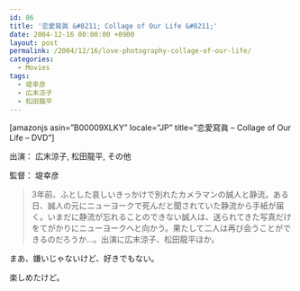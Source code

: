 ```yaml
---
id: 86
title: '恋愛寫眞 &#8211; Collage of Our Life &#8211;'
date: 2004-12-16 00:00:00 +0900
layout: post
permalink: /2004/12/16/love-photography-collage-of-our-life/
categories:
  - Movies
tags:
  - 堤幸彦
  - 広末涼子
  - 松田龍平
---
```

[amazonjs asin=&#8221;B00009XLKY&#8221; locale=&#8221;JP&#8221; title=&#8221;恋愛寫眞 &#8211; Collage of Our Life &#8211; DVD&#8221;]

出演： 広末涼子, 松田龍平, その他
  
監督： 堤幸彦

<!--more-->

> 3年前、ふとした哀しいきっかけで別れたカメラマンの誠人と静流。ある日、誠人の元にニューヨークで死んだと聞されていた静流から手紙が届く。いまだに静流が忘れることのできない誠人は、送られてきた写真だけをてがかりにニューヨークへと向かう。果たして二人は再び会うことができるのだろうか…。出演に広末涼子、松田龍平ほか。 

まあ、嫌いじゃないけど、好きでもない。
  
楽しめたけど。
